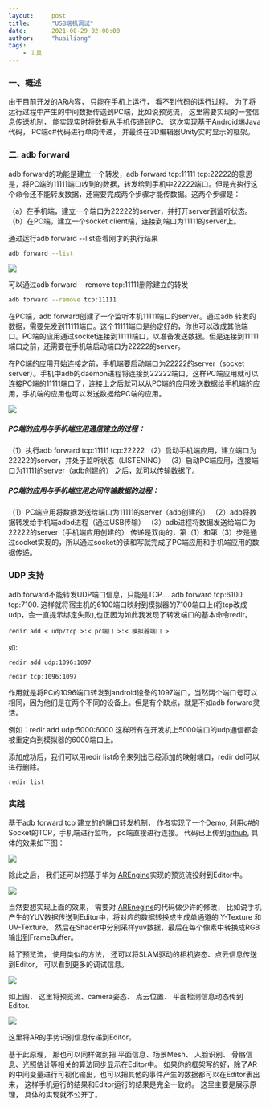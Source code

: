 ```yaml
---
layout:     post
title:      "USB端机调试"
date:       2021-08-29 02:00:00
author:     "huailiang"
tags:
    - 工具
---
```



### 一、概述


由于目前开发的AR内容， 只能在手机上运行， 看不到代码的运行过程。 为了将运行过程中产生的中间数据传送到PC端，比如说预览流， 这里需要实现的一套信息传送机制， 能实现实时将数据从手机传递到PC。 这次实现基于Android端Java代码， PC端c#代码进行单向传递， 并最终在3D编辑器Unity实时显示的框架。

### 二. adb forward

adb forward的功能是建立一个转发，adb forward tcp:11111 tcp:22222的意思是，将PC端的11111端口收到的数据，转发给到手机中22222端口。但是光执行这个命令还不能转发数据，还需要完成两个步骤才能传数据。这两个步骤是：

（a）在手机端，建立一个端口为22222的server，并打开server到监听状态。
（b）在PC端，建立一个socket client端，连接到端口为11111的server上。


通过运行adb forward --list查看刚才的执行结果

```sh
adb forward --list
```


![](/img/post-android/adb1.jpg)


可以通过adb forward --remove tcp:11111删除建立的转发

```sh
adb forward --remove tcp:11111
```

在PC端，adb forward创建了一个监听本机11111端口的server。通过adb 转发的数据，需要先发到11111端口。这个11111端口是约定好的，你也可以改成其他端口。PC端的应用通过socket连接到11111端口，以准备发送数据。但是连接到11111端口之前，还需要在手机端启动端口为22222的server。


在PC端的应用开始连接之前，手机端要启动端口为22222的server（socket server）。手机中adb的daemon进程将连接到22222端口，这样PC端应用就可以连接PC端的11111端口了，连接上之后就可以从PC端的应用发送数据给手机端的应用，手机端的应用也可以发送数据给PC端的应用。

![](/img/post-android/adb2.jpg)



##### PC端的应用与手机端应用通信建立的过程：
（1）执行adb forward tcp:11111 tcp:22222
（2）启动手机端应用，建立端口为22222的server，并处于监听状态（LISTENING）
（3）启动PC端应用，连接端口为11111的server（adb创建的）
之后，就可以传输数据了。

##### PC端的应用与手机端应用之间传输数据的过程：
（1）PC端应用将数据发送给端口为11111的server（adb创建的）
（2）adb将数据转发给手机端adbd进程（通过USB传输）
（3）adb进程将数据发送给端口为22222的server（手机端应用创建的）
传递是双向的，第（1）和第（3）步是通过socket实现的，所以通过socket的读和写就完成了PC端应用和手机端应用的数据传递。


### UDP 支持

adb forward不能转发UDP端口信息，只能是TCP…. adb forward tcp:6100 tcp:7100. 这样就将宿主机的6100端口映射到模拟器的7100端口上(将tcp改成udp，会一直提示绑定失败),也正因为如此我发现了转发端口的基本命令redir。

```
redir add < udp/tcp >:< pc端口 >:< 模拟器端口 >
```

如:
```
redir add udp:1096:1097 

redir tcp:1096:1097
```

作用就是将PC的1096端口转发到android设备的1097端口，当然两个端口号可以相同，因为他们是在两个不同的设备上。但是有个缺点，就是不如adb forward灵活。


例如：redir add udp:5000:6000  这样所有在开发机上5000端口的udp通信都会被重定向到模拟器的6000端口上。

添加成功后，我们可以用redir list命令来列出已经添加的映射端口，redir del可以进行删除。

```
redir list
```

### 实践

基于adb forward tcp 建立的的端口转发机制， 作者实现了一个Demo, 利用c#的Socket的TCP，手机端进行监听， pc端直接进行连接。 代码已上传到[github][i1], 具体的效果如下图：

![](/img/post-android/adb3.jpg)


除此之后， 我们还可以把基于华为 [AREngine][i4]实现的预览流投射到Editor中。


![](/img/post-android/adb4.jpg)


当然要想实现上面的效果， 需要对 [AREnegine][i4]的代码做少许的修改， 比如说手机产生的YUV数据传送到Editor中，将对应的数据转换成生成单通道的 Y-Texture 和 UV-Texture。 然后在Shader中分别采样yuv数据，最后在每个像素中转换成RGB输出到FrameBuffer。



除了预览流， 使用类似的方法， 还可以将SLAM驱动的相机姿态、点云信息传送到Editor， 可以看到更多的调试信息。


![](/img/post-android/adb5.jpg)


如上图， 这里将预览流、camera姿态、 点云位置、 平面检测信息动态传到Editor.


![](/img/post-android/hand.jpg)

这里将AR的手势识别信息传递到Editor。


基于此原理， 那也可以同样做到把 平面信息、场景Mesh、 人脸识别、 骨骼信息、光照估计等相关的算法同步显示在Editor中。 如果你的框架写的好，除了AR的中间变量进行可视化输出，也可以把其他的事件产生的数据都可以在Editor表出来， 这样手机运行的结果和Editor运行的结果是完全一致的。 这里主要是展示原理， 具体的实现就不公开了。 

[i1]: https://blog.csdn.net/u013553529/article/details/80036227
[i2]: https://www.jianshu.com/p/fabaad5486bf
[i3]: https://github.com/huailiang/adb-connect
[i4]: https://developer.huawei.com/consumer/cn/hms/huawei-arengine/

